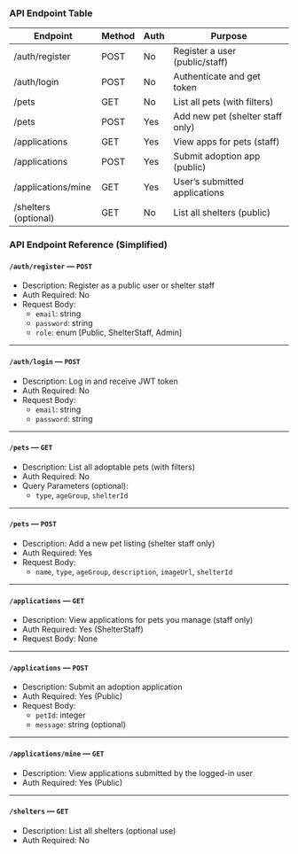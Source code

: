 ### API Endpoint Table

| Endpoint             | Method | Auth | Purpose                          |
| -------------------- | ------ | ---- | -------------------------------- |
| /auth/register       | POST   | No   | Register a user (public/staff)   |
| /auth/login          | POST   | No   | Authenticate and get token       |
| /pets                | GET    | No   | List all pets (with filters)     |
| /pets                | POST   | Yes  | Add new pet (shelter staff only) |
| /applications        | GET    | Yes  | View apps for pets (staff)       |
| /applications        | POST   | Yes  | Submit adoption app (public)     |
| /applications/mine   | GET    | Yes  | User’s submitted applications    |
| /shelters (optional) | GET    | No   | List all shelters (public)       |

### API Endpoint Reference (Simplified)

#### `/auth/register` — `POST`

- Description: Register as a public user or shelter staff
- Auth Required: No
- Request Body:
  - `email`: string
  - `password`: string
  - `role`: enum [Public, ShelterStaff, Admin]

---

#### `/auth/login` — `POST`

- Description: Log in and receive JWT token
- Auth Required: No
- Request Body:
  - `email`: string
  - `password`: string

---

#### `/pets` — `GET`

- Description: List all adoptable pets (with filters)
- Auth Required: No
- Query Parameters (optional):
  - `type`, `ageGroup`, `shelterId`

---

#### `/pets` — `POST`

- Description: Add a new pet listing (shelter staff only)
- Auth Required: Yes
- Request Body:
  - `name`, `type`, `ageGroup`, `description`, `imageUrl`, `shelterId`

---

#### `/applications` — `GET`

- Description: View applications for pets you manage (staff only)
- Auth Required: Yes (ShelterStaff)
- Request Body: None

---

#### `/applications` — `POST`

- Description: Submit an adoption application
- Auth Required: Yes (Public)
- Request Body:
  - `petId`: integer
  - `message`: string (optional)

---

#### `/applications/mine` — `GET`

- Description: View applications submitted by the logged-in user
- Auth Required: Yes (Public)

---

#### `/shelters` — `GET`

- Description: List all shelters (optional use)
- Auth Required: No
